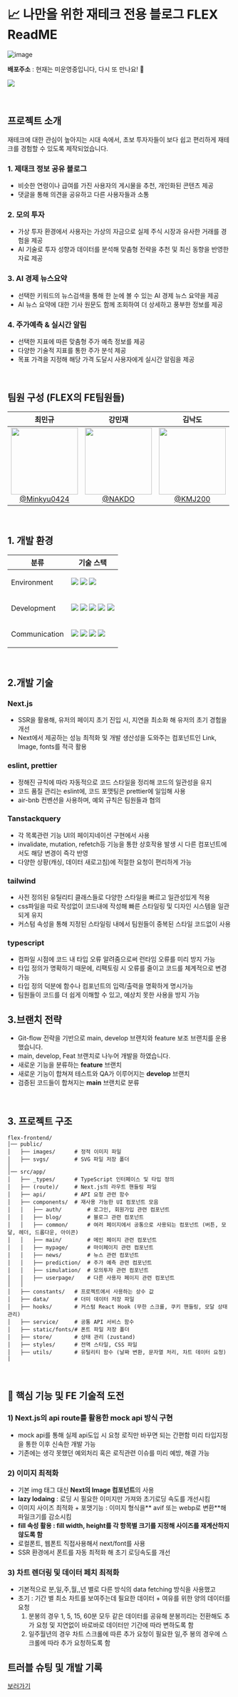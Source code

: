 # 📈 나만을 위한 재테크 전용 블로그 FLEX ReadME

![image](https://github.com/user-attachments/assets/d2bb93b7-eb41-4fed-a9c0-c058521f52be)

**배포주소** : 현재는 미운영중입니다, 다시 또 만나요! 👋

[<img src="https://img.shields.io/badge/프로젝트 기간-2024.09~2024.12.09-F95700?style=flat&logo=&logoColor=white" />]()

<br>

## 프로젝트 소개
재테크에 대한 관심이 높아지는 시대 속에서, 초보 투자자들이 보다 쉽고 편리하게 재테크를 경험할 수 있도록 제작되었습니다.
<br>


### 1. 제태크 정보 공유 블로그
- 비슷한 연령이나 급여를 가진 사용자의 게시물을 추천, 개인화된 콘텐츠 제공
- 댓글을 통해 의견을 공유하고 다른 사용자들과 소통

### 2. 모의 투자
- 가상 투자 환경에서 사용자는 가상의 자금으로 실제 주식 시장과 유사한 거래를 경험을 제공
- AI 기술로 투자 성향과 데이터를 분석해 맞춤형 전략을 추천 및 최신 동향을 반영한 자료 제공
  
### 3. AI 경제 뉴스요약
- 선택한 키워드의 뉴스검색을 통해 한 눈에 볼 수 있는 AI 경제 뉴스 요약을 제공
- AI 뉴스 요약에 대한 기사 원문도 함께 조회하여 더 상세하고 풍부한 정보를 제공

### 4. 주가예측 & 실시간 알림
- 선택한 지표에 따른 맞춤형 주가 예측 정보를 제공
- 다양한 기술적 지표를 통한 주가 분석 제공
- 목표 가격을 지정해 해당 가격 도달시 사용자에게 실시간 알림을 제공

<br>

## 팀원 구성 (FLEX의 FE팀원들)

<div>

| **최민규** | **강민재** | **김낙도** | 
| :------: |  :------: | :------: |
| [<img src="https://avatars.githubusercontent.com/u/99270060?v=4" height=150 width=150> <br/> @Minkyu0424](https://github.com/Minkyu0424) | [<img src="https://avatars.githubusercontent.com/u/144196895?v=4" height=150 width=150> <br/> @NAKDO](https://github.com/NAKDO) | [<img src="https://avatars.githubusercontent.com/u/91466601?v=4" height=150 width=150> <br/> @KMJ200](https://github.com/KMJ200) |


</div>

<br>

## 1. 개발 환경

<table>
    <thead>
        <tr>
            <th>분류</th>
            <th>기술 스택</th>
        </tr>
    </thead>
    <tbody>
        <tr>
             <td>
                  <p>Environment</p>
                 </td>
                         <td>
                 <img src="https://img.shields.io/badge/Github-181717?style=for-the-badge&logo=Github&logoColor=ffffff">
                 <img src="https://img.shields.io/badge/Git-F05032?style=for-the-badge&logo=git&logoColor=ffffff">
                 <img src="https://img.shields.io/badge/Vscode-007ACC?style=for-the-badge&logo=Visual Studio Code&logoColor=ffffff">
            </td>
            </tr>
        <tr>
            <td>
                  <p>Development</p>
            </td>
            <td>
                  <img src="https://img.shields.io/badge/Next.js-000000?style=for-the-badge&logo=next.js&logoColor=white" >
                  <img src="https://img.shields.io/badge/TypeScript-3178C6?style=for-the-badge&logo=TypeScript&logoColor=white" /> 
                  <img src="https://img.shields.io/badge/reactquery-FF4154?style=for-the-badge&logo=ReactQuery&logoColor=white" />
                <img src="https://img.shields.io/badge/tradingview-131622?style=for-the-badge&logo=tradingview&logoColor=white" /> 
                <img src="https://img.shields.io/badge/tailwindcss-06B6D4?style=for-the-badge&logo=tailwindcss&logoColor=white" /> 
            </td>
        </tr>
        <tr>
            <td>
                <p>Communication</p>
            </td>
            <td>
                <img src="https://img.shields.io/badge/Notion-000000?style=for-the-badge&logo=Notion">
                <img src="https://img.shields.io/badge/Figma-F24E1E?style=for-the-badge&logo=Figma&logoColor=ffffff">
                <img src="https://img.shields.io/badge/Slack-4A154B?style=for-the-badge&logo=Slack&logoColor=ffffff">
                <img src="https://img.shields.io/badge/Jira-0052CC?style=for-the-badge&logo=Jira&logoColor=ffffff">
            </td>
        </tr>
    </tbody>

</table>
<br>

## 2.개발 기술

### Next.js
- SSR을 활용해, 유저의 페이지 초기 진입 시, 지연을 최소화 해 유저의 초기 경험을 개선
- Next에서 제공하는 성능 최적화 및 개발 생산성을 도와주는 컴포넌트인 Link, Image, fonts를 적극 활용

### eslint, prettier
- 정해진 규칙에 따라 자동적으로 코드 스타일을 정리해 코드의 일관성을 유지
- 코드 품질 관리는 eslint에, 코드 포맷팅은 prettier에 일임해 사용
- air-bnb 컨벤션을 사용하며, 예외 규칙은 팀원들과 협의

### Tanstackquery
- 각 목록관련 기능 UI의 페이지네이션 구현에서 사용
- invalidate, mutation, refetch등 기능을 통한 상호작용 발생 시 다른 컴포넌트에서도 해당 변경이 즉각 반영
- 다양한 상황(캐싱, 데이터 새로고침)에 적절한 요청이 편리하게 가능

### tailwind
- 사전 정의된 유틸리티 클래스들로 다양한 스타일을 빠르고 일관성있게 적용
- css파일을 따로 작성없이 코드내에 작성해 빠른 스타일링 및 디자인 시스템을 일관되게 유지
- 커스텀 속성을 통해 지정된 스타일링 내에서 팀원들이 중복된 스타일 코드없이 사용

### typescript
- 컴파일 시점에 코드 내 타입 오류 알려줌으로써 런타임 오류를 미리 방지 가능
- 타입 정의가 명확하기 때문에, 리팩토링 시 오류를 줄이고 코드를 체계적으로 변경 가능
- 타입 정의 덕분에 함수나 컴포넌트의 입력/출력을 명확하게 명시가능
- 팀원들이 코드를 더 쉽게 이해할 수 있고, 예상치 못한 사용을 방지 가능
  
## 3.브랜치 전략
- Git-flow 전략을 기반으로 main, develop 브랜치와 feature 보조 브랜치를 운용했습니다.
- main, develop, Feat 브랜치로 나누어 개발을 하였습니다.
-  새로운 기능을 분류하는 **feature** 브랜치
-  새로운 기능이 합쳐져 테스트와 QA가 이루어지는 **develop** 브랜치
-  검증된 코드들이 합쳐지는 **main** 브랜치로 분류
 
<br>


## 3. 프로젝트 구조

```
flex-frontend/
│── public/
│   ├── images/      # 정적 이미지 파일
│   ├── svgs/        # SVG 파일 저장 폴더
│
│── src/app/
│   ├── _types/      # TypeScript 인터페이스 및 타입 정의
│   ├── (route)/     # Next.js의 라우트 핸들링 파일
│   ├── api/         # API 요청 관련 함수
│   ├── components/  # 재사용 가능한 UI 컴포넌트 모음
│   │   ├── auth/        # 로그인, 회원가입 관련 컴포넌트
│   │   ├── blog/        # 블로그 관련 컴포넌트
│   │   ├── common/      # 여러 페이지에서 공통으로 사용되는 컴포넌트 (버튼, 모달, 헤더, 드롭다운, 아이콘)
│   │   ├── main/        # 메인 페이지 관련 컴포넌트
│   │   ├── mypage/      # 마이페이지 관련 컴포넌트
│   │   ├── news/        # 뉴스 관련 컴포넌트
│   │   ├── prediction/  # 주가 예측 관련 컴포넌트
│   │   ├── simulation/  # 모의투자 관련 컴포넌트
│   │   ├── userpage/    # 다른 사용자 페이지 관련 컴포넌트
│   │
│   ├── constants/   # 프로젝트에서 사용하는 상수 값
│   ├── data/        # 더미 데이터 저장 파일
│   ├── hooks/       # 커스텀 React Hook (무한 스크롤, 쿠키 핸들링, 모달 상태 관리)
│   ├── service/     # 공통 API 서비스 함수
│   ├── static/fonts/# 폰트 파일 저장 폴더
│   ├── store/       # 상태 관리 (zustand)
│   ├── styles/      # 전역 스타일, CSS 파일
│   ├── utils/       # 유틸리티 함수 (날짜 변환, 문자열 처리, 차트 데이터 요청)
|
```

<br>



## 🚀 핵심 기능 및 FE 기술적 도전

### 1) Next.js의 api route를 활용한 mock api 방식 구현
- mock api를 통해 실제 api도입 시 요청 로직만 바꾸면 되는 간편함 미리 타입지정을 통한 이후 신속한 개발 가능
- 기존에는 생각 못했던 예외처리 혹은 로직관련 이슈를 미리 예방, 해결 가능

### 2) 이미지 최적화
- 기본 img 태그 대신 **Next의 Image 컴포넌트**의 사용
- **lazy lodaing** : 로딩 시 필요한 이미지만 가져와 초기로딩 속도를 개선시킴
- 이미지 사이즈 최적화 + 포맷기능 : 이미지 형식을** avif 또는 webp로 변환**해 파일크기를 감소시킴
- **fill 속성 활용 : fill width, height를 각 항목별 크기를 지정해 사이즈를 재계산하지 않도록 함**
- 로컬폰트, 웹폰트 직접사용해서 next/font를 사용
- SSR 환경에서 폰트를 자동 최적화 해 초기 로딩속도를 개선

### 3) 차트 렌더링 및 데이터 페치 최적화
- 기본적으로 분,일,주,월,,년 별로 다른 방식의 data fetching 방식을 사용했고
- 초기 : 기간 별  최소 차트를 보여주는데 필요한 데이터 + 여유를 위한 양의 데이터를 요청
    1. 분봉의 경우 1, 5, 15, 60분 모두 같은 데이터를 공유해 분봉끼리는 전환해도 추가 요청 및 지연없이 바로바로 데이터만 기간에 따라 변하도록 함
    2. 일주월년의 경우 차트 스크롤에 따른 추가 요청이 필요한 일,주 봉의 경우에 스크롤에 따라 추가 요청하도록 함

## 트러블 슈팅 및 개발 기록
[보러가기](https://north-spade-8fa.notion.site/Flex-1b504df233a58072928ec0193369f02a)
